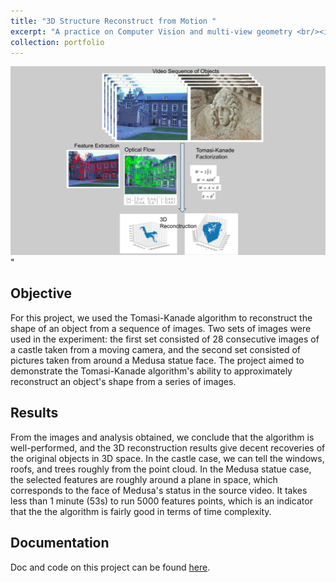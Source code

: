 ```yaml
---
title: "3D Structure Reconstruct from Motion "
excerpt: "A practice on Computer Vision and multi-view geometry <br/><img src='/images/portflio_img_3D_reconstruction_from_motion.jpg' width=500>"
collection: portfolio
---
```


<img src='/images/portflio_img_3D_reconstruction_from_motion.jpg' width=800>"

## Objective
For this project, we used the Tomasi-Kanade algorithm to reconstruct the shape of an object from a sequence of images. Two sets of images were used in the experiment: the first set consisted of 28 consecutive images of a castle taken from a moving camera, and the second set consisted of pictures taken from around a Medusa statue face. The project aimed to demonstrate the Tomasi-Kanade algorithm's ability to approximately reconstruct an object's shape from a series of images.

## Results
From the images and analysis obtained, we conclude that the algorithm is well-performed,
and the 3D reconstruction results give decent recoveries of the original objects in 3D space.
In the castle case, we can tell the windows, roofs, and trees roughly from the point cloud. In
the Medusa statue case, the selected features are roughly around a plane in space, which
corresponds to the face of Medusa's status in the source video.
It takes less than 1 minute (53s) to run 5000 features points, which is an indicator that the
the algorithm is fairly good in terms of time complexity.


## Documentation
Doc and code on this project can be found [here](https://github.com/APLunch/Tomasi-Kanade-Structure-from-Motion).

